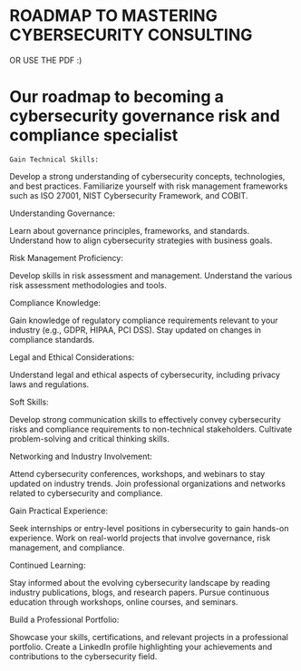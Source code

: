 # ROADMAP TO MASTERING CYBERSECURITY CONSULTING


OR USE THE PDF :)



# Our roadmap to becoming a cybersecurity governance risk and compliance specialist

    Gain Technical Skills:

Develop a strong understanding of cybersecurity concepts, technologies, and best practices.
Familiarize yourself with risk management frameworks such as ISO 27001, NIST Cybersecurity Framework, and COBIT.

Understanding Governance:

Learn about governance principles, frameworks, and standards.
Understand how to align cybersecurity strategies with business goals.

Risk Management Proficiency:

Develop skills in risk assessment and management.
Understand the various risk assessment methodologies and tools.

Compliance Knowledge:

Gain knowledge of regulatory compliance requirements relevant to your industry (e.g., GDPR, HIPAA, PCI DSS).
Stay updated on changes in compliance standards.

Legal and Ethical Considerations:

Understand legal and ethical aspects of cybersecurity, including privacy laws and regulations.

Soft Skills:

Develop strong communication skills to effectively convey cybersecurity risks and compliance requirements to non-technical stakeholders.
Cultivate problem-solving and critical thinking skills.

Networking and Industry Involvement:

Attend cybersecurity conferences, workshops, and webinars to stay updated on industry trends.
Join professional organizations and networks related to cybersecurity and compliance.

Gain Practical Experience:

Seek internships or entry-level positions in cybersecurity to gain hands-on experience.
Work on real-world projects that involve governance, risk management, and compliance.

Continued Learning:

Stay informed about the evolving cybersecurity landscape by reading industry publications, blogs, and research papers.
Pursue continuous education through workshops, online courses, and seminars.

Build a Professional Portfolio:

Showcase your skills, certifications, and relevant projects in a professional portfolio.
Create a LinkedIn profile highlighting your achievements and contributions to the cybersecurity field.
